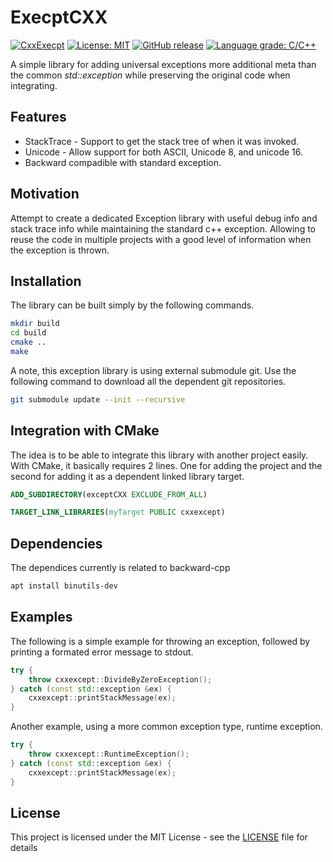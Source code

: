 # ExecptCXX

[![CxxExecpt](https://github.com/voldien/exceptcxx/actions/workflows/linux-build.yml/badge.svg)](https://github.com/voldien/exceptcxx/actions/workflows/linux-build.yml)
[![License: MIT](https://img.shields.io/badge/License-MIT-yellow.svg)](https://opensource.org/licenses/MIT)
[![GitHub release](https://img.shields.io/github/release/voldien/exceptcxx.svg)](https://github.com/voldien/exceptcxx/releases)
[![Language grade: C/C++](https://img.shields.io/lgtm/grade/cpp/g/voldien/exceptcxx.svg?logo=lgtm&logoWidth=18)](https://lgtm.com/projects/g/voldien/exceptcxx/context:cpp)

A simple library for adding universal exceptions more additional meta than the common _std::exception_ while preserving the original code when integrating.

## Features

* StackTrace - Support to get the stack tree of when it was invoked.
* Unicode - Allow support for both ASCII, Unicode 8, and unicode 16.
* Backward compadible with standard exception.

## Motivation

Attempt to create a dedicated Exception library with useful debug info and stack trace info while maintaining the standard c++ exception. Allowing to reuse the code in multiple projects with a good level of information when the exception is thrown.

## Installation

The library can be built simply by the following commands.

```bash
mkdir build
cd build
cmake ..
make
```

A note, this exception library is using external submodule git. Use the following command to download all the dependent git repositories.

```bash
git submodule update --init --recursive 
```

## Integration with CMake

The idea is to be able to integrate this library with another project easily. With CMake, it basically requires 2 lines. One for adding the project and the second for adding it as a dependent linked library target.

```cmake
ADD_SUBDIRECTORY(exceptCXX EXCLUDE_FROM_ALL)
```

```cmake
TARGET_LINK_LIBRARIES(myTarget PUBLIC cxxexcept)
```

## Dependencies

The dependices currently is related to backward-cpp

```bash
apt install binutils-dev
```

## Examples

The following is a simple example for throwing an exception, followed by printing a formated
error message to stdout.

```cpp
try {
	throw cxxexcept::DivideByZeroException();
} catch (const std::exception &ex) {
	cxxexcept::printStackMessage(ex);
}

```

Another example, using a more common exception type, runtime exception.

```cpp
try {
	throw cxxexcept::RuntimeException();
} catch (const std::exception &ex) {
	cxxexcept::printStackMessage(ex);
}

```
## License

This project is licensed under the MIT License - see the [LICENSE](LICENSE) file for details
